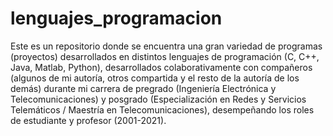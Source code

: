 # lenguajes_programacion
Este es un repositorio donde se encuentra una gran variedad de programas (proyectos) desarrollados en distintos lenguajes de programación (C, C++, Java, Matlab, Python), desarrollados colaborativamente con compañeros (algunos de mi autoría, otros compartida y el resto de la autoría de los demás) durante mi carrera de pregrado (Ingeniería Electrónica y Telecomunicaciones) y posgrado (Especialización en Redes y Servicios Telemáticos / Maestría en Telecomunicaciones), desempeñando los roles de estudiante y profesor (2001-2021). 
